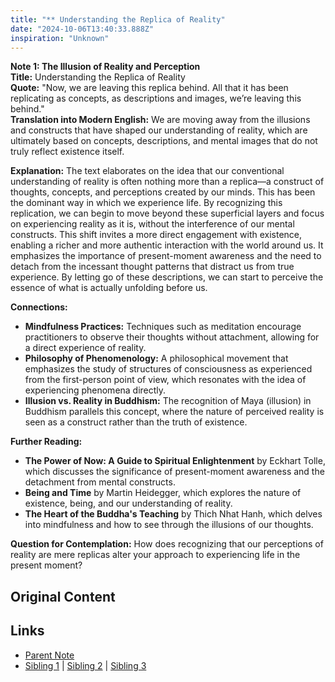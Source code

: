 ```yaml
---
title: "** Understanding the Replica of Reality"
date: "2024-10-06T13:40:33.888Z"
inspiration: "Unknown"
---
```


  
**Note 1: The Illusion of Reality and Perception**  
**Title:** Understanding the Replica of Reality  
**Quote:** "Now, we are leaving this replica behind. All that it has been replicating as concepts, as descriptions and images, we’re leaving this behind."  
**Translation into Modern English:** We are moving away from the illusions and constructs that have shaped our understanding of reality, which are ultimately based on concepts, descriptions, and mental images that do not truly reflect existence itself.  

**Explanation:** The text elaborates on the idea that our conventional understanding of reality is often nothing more than a replica—a construct of thoughts, concepts, and perceptions created by our minds. This has been the dominant way in which we experience life. By recognizing this replication, we can begin to move beyond these superficial layers and focus on experiencing reality as it is, without the interference of our mental constructs. This shift invites a more direct engagement with existence, enabling a richer and more authentic interaction with the world around us. It emphasizes the importance of present-moment awareness and the need to detach from the incessant thought patterns that distract us from true experience. By letting go of these descriptions, we can start to perceive the essence of what is actually unfolding before us.  

**Connections:**  
- **Mindfulness Practices:** Techniques such as meditation encourage practitioners to observe their thoughts without attachment, allowing for a direct experience of reality.  
- **Philosophy of Phenomenology:** A philosophical movement that emphasizes the study of structures of consciousness as experienced from the first-person point of view, which resonates with the idea of experiencing phenomena directly.  
- **Illusion vs. Reality in Buddhism:** The recognition of Maya (illusion) in Buddhism parallels this concept, where the nature of perceived reality is seen as a construct rather than the truth of existence.  

**Further Reading:**  
- **The Power of Now: A Guide to Spiritual Enlightenment** by Eckhart Tolle, which discusses the significance of present-moment awareness and the detachment from mental constructs.  
- **Being and Time** by Martin Heidegger, which explores the nature of existence, being, and our understanding of reality.  
- **The Heart of the Buddha's Teaching** by Thich Nhat Hanh, which delves into mindfulness and how to see through the illusions of our thoughts.  

**Question for Contemplation:** How does recognizing that our perceptions of reality are mere replicas alter your approach to experiencing life in the present moment?  


## Original Content



## Links

- [Parent Note](/parent-note.md)
- [Sibling 1](/zettel1.md) | [Sibling 2](/zettel2.md) | [Sibling 3](/zettel3.md)
